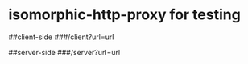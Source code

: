 # isomorphic-http-proxy for testing

##client-side
###/client?url=url

##server-side
###/server?url=url
